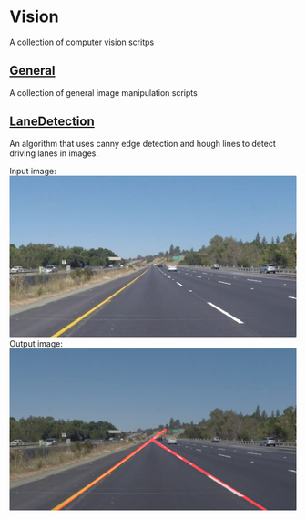 # Vision
A collection of computer vision scritps

## [General](/General)
A collection of general image manipulation scripts

## [LaneDetection](/LaneDetection)
An algorithm that uses canny edge detection and hough lines to detect driving lanes in images.

Input image: 
![Input](https://github.com/TobiasThrom/Vision/blob/master/LaneDetection/input/solidYellowLeft.jpg)
Output image: 
![Output](https://github.com/TobiasThrom/Vision/blob/master/LaneDetection/output/lines-solidYellowLeft.jpg)
